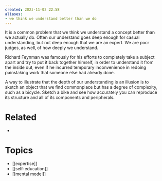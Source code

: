 ```yaml
---
created: 2023-11-02 22:58
aliases:
- we think we understand better than we do
---
```


It is a common problem that we think we understand a concept better than we actually do. Often our understand goes deep enough for casual understanding, but not deep enough that we are an expert.  We are poor judges, as well, of how deeply we understand. 

Richard Feynman was famously for his efforts to completely take a subject apart and try to put it back together himself, in order to understand it from the inside out, even if he incurred temporary inconvenience in redoing painstaking work that someone else had already done. 

A way to illustrate that the depth of our understanding is an illusion is to sketch an object that we find commonplace but has a degree of complexity, such as a bicycle. Sketch a bike and see how accurately you can reproduce its structure and all of its components and peripherals.

# Related

- 
# Topics

- [[expertise]]
- [[self-education]]
- [[mental model]]